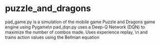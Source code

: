 # puzzle_and_dragons
pad_game.py is a simulation of the mobile game Puzzle and Dragons game engine using Pygame\n
pad_dqn.py uses a Deep-Q Network (DQN) to maximize the number of combos made. Uses experience replay, \n
and trains action values using the Bellman equation
